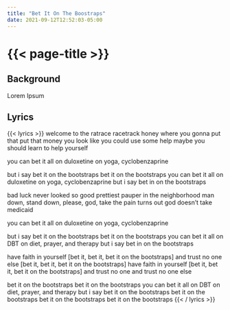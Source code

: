 ```yaml
---
title: "Bet It On The Boostraps"
date: 2021-09-12T12:52:03-05:00
---
```

# {{< page-title >}}

## Background
Lorem Ipsum

## Lyrics
{{< lyrics >}}
welcome to the ratrace racetrack honey
where you gonna put that put that money
you look like you could use some help
maybe you should learn to help yourself

you can bet it all on duloxetine
on yoga, cyclobenzaprine

but i say bet it on the bootstraps
bet it on the bootstraps
you can bet it all on duloxetine
on yoga, cyclobenzaprine
but i say bet in on the bootstraps

bad luck never looked so good
prettiest pauper in the neighborhood
man down, stand down, please, god, take the pain
turns out god doesn’t take medicaid

you can bet it all on duloxetine
on yoga, cyclobenzaprine

but i say bet it on the bootstraps
bet it on the bootstraps
you can bet it all on DBT
on diet, prayer, and therapy
but i say bet in on the bootstraps

have faith in yourself
[bet it, bet it, bet it on the bootstraps]
and trust no one else
[bet it, bet it, bet it on the bootstraps]
have faith in yourself
[bet it, bet it, bet it on the bootstraps]
and trust no one
and trust no one else

bet it on the bootstraps
bet it on the bootstraps
you can bet it all on DBT
on diet, prayer, and therapy
but i say bet it on the bootstraps
bet it on the bootstraps
bet it on the bootstraps
bet it on the bootstraps
{{< / lyrics >}}
